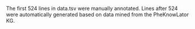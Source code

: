 The first 524 lines in data.tsv were manually annotated. Lines after 524 were automatically generated based on data mined from the PheKnowLator KG.
